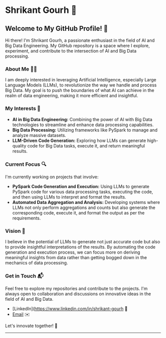 # Shrikant Gourh 🚀

## Welcome to My GitHub Profile! 🎉

Hi there! I'm Shrikant Gourh, a passionate enthusiast in the field of AI and Big Data Engineering. My GitHub repository is a space where I explore, experiment, and contribute to the intersection of AI and Big Data processing.

### About Me 👨‍💻
I am deeply interested in leveraging Artificial Intelligence, especially Large Language Models (LLMs), to revolutionize the way we handle and process Big Data. My goal is to push the boundaries of what AI can achieve in the realm of data engineering, making it more efficient and insightful.

### My Interests 🌟
- **AI in Big Data Engineering:** Combining the power of AI with Big Data technologies to streamline and enhance data processing capabilities.
- **Big Data Processing:** Utilizing frameworks like PySpark to manage and analyze massive datasets.
- **LLM-Driven Code Generation:** Exploring how LLMs can generate high-quality code for Big Data tasks, execute it, and return meaningful results.

### Current Focus 🔍
I'm currently working on projects that involve:
- **PySpark Code Generation and Execution:** Using LLMs to generate PySpark code for various data processing tasks, executing the code, and then using LLMs to interpret and format the results.
- **Automated Data Aggregation and Analysis:** Developing systems where LLMs not only perform aggregations and counts but also generate the corresponding code, execute it, and format the output as per the requirements.

### Vision 🌠
I believe in the potential of LLMs to generate not just accurate code but also to provide insightful interpretations of the results. By automating the code generation and execution process, we can focus more on deriving meaningful insights from data rather than getting bogged down in the mechanics of data processing.

### Get in Touch 📬
Feel free to explore my repositories and contribute to the projects. I'm always open to collaboration and discussions on innovative ideas in the field of AI and Big Data.

- [LinkedIn](https://www.linkedin.com/in/shrikant-gourh 💼
- [Email](mailto:shrikantgrh@gmail.com) ✉️

Let's innovate together! 🌟

---
